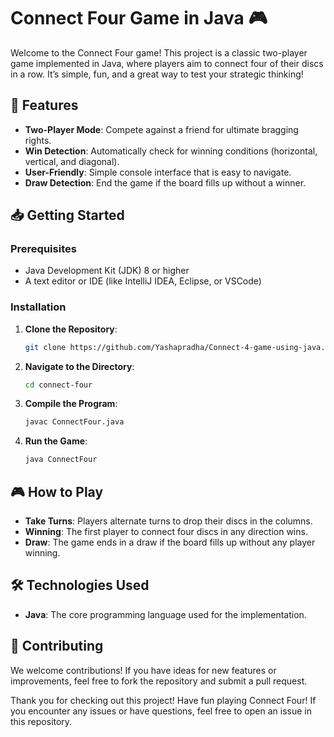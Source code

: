 # Connect Four Game in Java 🎮

Welcome to the Connect Four game! This project is a classic two-player game implemented in Java, where players aim to connect four of their discs in a row. It’s simple, fun, and a great way to test your strategic thinking!

## 🚀 Features
- **Two-Player Mode**: Compete against a friend for ultimate bragging rights.
- **Win Detection**: Automatically check for winning conditions (horizontal, vertical, and diagonal).
- **User-Friendly**: Simple console interface that is easy to navigate.
- **Draw Detection**: End the game if the board fills up without a winner.

## 📥 Getting Started

### Prerequisites
- Java Development Kit (JDK) 8 or higher
- A text editor or IDE (like IntelliJ IDEA, Eclipse, or VSCode)

### Installation
1. **Clone the Repository**:
   ```bash
   git clone https://github.com/Yashapradha/Connect-4-game-using-java.git
   
2. **Navigate to the Directory**:
   ```bash
   cd connect-four
   ```
3. **Compile the Program**:
   ```bash
   javac ConnectFour.java
   ```
4. **Run the Game**:
   ```bash
   java ConnectFour
   ```

## 🎮 How to Play
- **Take Turns**: Players alternate turns to drop their discs in the columns.
- **Winning**: The first player to connect four discs in any direction wins.
- **Draw**: The game ends in a draw if the board fills up without any player winning.

## 🛠 Technologies Used
- **Java**: The core programming language used for the implementation.

## 🤝 Contributing
We welcome contributions! If you have ideas for new features or improvements, feel free to fork the repository and submit a pull request.

Thank you for checking out this project! Have fun playing Connect Four! If you encounter any issues or have questions, feel free to open an issue in this repository.
